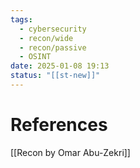 ```yaml
---
tags:
  - cybersecurity
  - recon/wide
  - recon/passive
  - OSINT
date: 2025-01-08 19:13
status: "[[st-new]]"
---
```





# References
[[Recon by Omar Abu-Zekri]]
